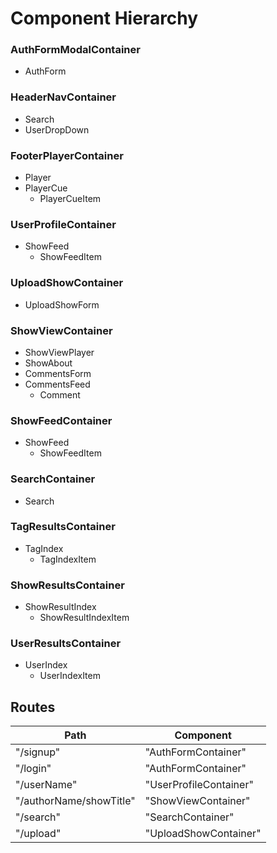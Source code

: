 # Component Hierarchy

### AuthFormModalContainer
  - AuthForm

### HeaderNavContainer
  - Search
  - UserDropDown

### FooterPlayerContainer
  - Player
  - PlayerCue
    - PlayerCueItem

### UserProfileContainer
  - ShowFeed
    - ShowFeedItem

### UploadShowContainer
  - UploadShowForm

### ShowViewContainer
  - ShowViewPlayer
  - ShowAbout
  - CommentsForm
  - CommentsFeed
    - Comment

### ShowFeedContainer
  - ShowFeed
    - ShowFeedItem

### SearchContainer
  - Search

### TagResultsContainer
  - TagIndex
    - TagIndexItem

### ShowResultsContainer
  - ShowResultIndex
    - ShowResultIndexItem

### UserResultsContainer
  - UserIndex
    - UserIndexItem


## Routes

|Path   | Component   |
|-------|-------------|
| "/signup" | "AuthFormContainer" |
| "/login" | "AuthFormContainer" |
| "/userName" | "UserProfileContainer" |
| "/authorName/showTitle" | "ShowViewContainer" |
| "/search" | "SearchContainer" |
| "/upload" | "UploadShowContainer" |
